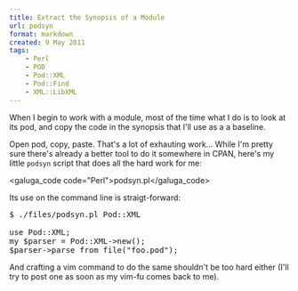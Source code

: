 ```yaml
---
title: Extract the Synopsis of a Module
url: podsyn
format: markdown
created: 9 May 2011
tags:
    - Perl
    - POD
    - Pod::XML
    - Pod::Find
    - XML::LibXML
---
```


When I begin to work with a module, most of the time
what I do is to look at its pod, and copy the code in the synopsis 
that I'll use as a a baseline.

Open pod, copy, paste. That's a lot of exhauting work... While I'm pretty
sure there's already a better tool to do it somewhere in CPAN, 
here's my little `podsyn` script that does all the hard work for me:

<galuga_code code="Perl">podsyn.pl</galuga_code>

Its use on the command line is straigt-forward:

<pre code="bash">
$ ./files/podsyn.pl Pod::XML

use Pod::XML;
my $parser = Pod::XML->new();
$parser->parse_from_file("foo.pod");
</pre>

And crafting a vim command to do the same shouldn't be too hard either (I'll
try to post one as soon as my vim-fu comes back to me). 

